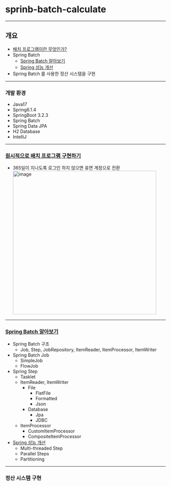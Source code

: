 # sprinb-batch-calculate
---

## 개요

- [배치 프로그램이란 무엇인가?](https://imwoo94.notion.site/Spring-Batch-f4d2dfe1397e4e9a8e54664aa52d2a06?pvs=4)
- Spring Batch
    - [Spring Batch 알아보기](https://github.com/IMWoo94/spring-batch-calculate/issues/9)
    - [Spring 성능 개선](https://github.com/IMWoo94/spring-batch-calculate/issues/12)
- Spring Batch 를 사용한 정산 시스템을 구현

---

### 개발 환경

- Java17
- Spring6.1.4
- SpringBoot 3.2.3
- Spring Batch
- Spring Data JPA
- H2 Database
- IntelliJ

---

### [원시적으로 배치 프로그램 구현하기](https://github.com/IMWoo94/spring-batch-calculate/issues/2)

- 365일이 지나도록 로그인 하지 않으면 휴면 계정으로 전환<br>
  <img width="450" alt="image" src="https://github.com/IMWoo94/spring-batch-calculate/assets/75981576/aca84b25-aff8-4f16-a891-5114ce996ea0">

---

### [Spring Batch 알아보기](https://github.com/IMWoo94/spring-batch-calculate/issues/9)

- Spring Batch 구조
    - Job, Step, JobRepository, ItemReader, ItemProcessor, ItemWriter
- Spring Batch Job
    - SimpleJob
    - FlowJob
- Spring Step
    - Tasklet
    - ItemReader, ItemWriter
        - File
            - FlatFile
            - Formatted
            - Json
        - Database
            - Jpa
            - JDBC
    - ItemProcessor
        - CustomItemProcessor
        - CompositeItemProcessor
- [Spring 성능 개선](https://github.com/IMWoo94/spring-batch-calculate/issues/12)
    - Multi-threaded Step
    - Parallel Steps
    - Partitioning

---

### 정산 시스템 구현
